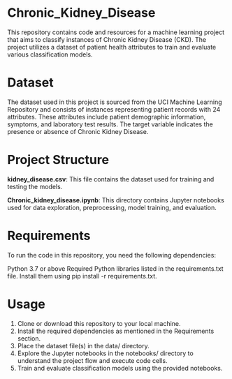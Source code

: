 # Chronic_Kidney_Disease

This repository contains code and resources for a machine learning project that aims to classify instances of Chronic Kidney Disease (CKD). The project utilizes a dataset of patient health attributes to train and evaluate various classification models.

# Dataset
The dataset used in this project is sourced from the UCI Machine Learning Repository and consists of instances representing patient records with 24 attributes. These attributes include patient demographic information, symptoms, and laboratory test results. The target variable indicates the presence or absence of Chronic Kidney Disease.

# Project Structure
<b>kidney_disease.csv</b>: This file contains the dataset used for training and testing the models. 

<b>Chronic_kidney_disease.ipynb</b>: This directory contains Jupyter notebooks used for data exploration, preprocessing, model training, and evaluation.

# Requirements
To run the code in this repository, you need the following dependencies:

Python 3.7 or above
Required Python libraries listed in the requirements.txt file. Install them using pip install -r requirements.txt.

# Usage
1. Clone or download this repository to your local machine.
2. Install the required dependencies as mentioned in the Requirements section.
3. Place the dataset file(s) in the data/ directory.
4. Explore the Jupyter notebooks in the notebooks/ directory to understand the project flow and execute code cells.
5. Train and evaluate classification models using the provided notebooks.
